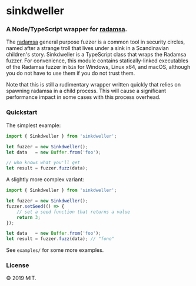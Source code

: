 # sinkdweller

### A Node/TypeScript wrapper for [radamsa](https://www.ee.oulu.fi/roles/ouspg/Radamsa).

The [radamsa](https://gitlab.com/akihe/radamsa) general purpose fuzzer is a common tool in security circles, named after a strange troll that lives under a sink in a Scandinavian children's story. Sinkdweller is a TypeScript class that wraps the Radamsa fuzzer. For convenience, this module contains statically-linked executables of the Radamsa fuzzer in `bin` for Windows, Linux x64, and macOS, although you do not have to use them if you do not trust them.

Note that this is still a rudimentary wrapper written quickly that relies on spawning radamsa in a child process. This will cause a significant performance impact in some cases with this process overhead.


### Quickstart

The simplest example:

````javascript
import { Sinkdweller } from 'sinkdweller';

let fuzzer = new Sinkdweller();
let data   = new Buffer.from('foo');

// who knows what you'll get
let result = fuzzer.fuzz(data);
````


A slightly more complex variant:

````javascript
import { Sinkdweller } from 'sinkdweller';

let fuzzer = new Sinkdweller();
fuzzer.setSeed(() => {
    // set a seed function that returns a value
    return 3;
});

let data   = new Buffer.from('foo');
let result = fuzzer.fuzz(data); // "fono"
````

See `examples/` for some more examples.

### License
&copy; 2019 MIT.